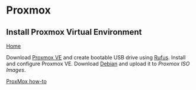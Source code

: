 # Proxmox
## Install Proxmox Virtual Environment
  
<p align="left">
  <a href="https://github.com/vdarkobar/Home_Cloud#small-home-cloud">Home</a>
</p>  
  
  
  Download <a href="https://www.proxmox.com/de/proxmox-ve">Proxmox VE</a> and create bootable USB drive using <a href="http://rufus.ie/">Rufus</a>. Install and configure Proxmox VE. Download <a href="https://www.debian.org/index.html">Debian</a> and upload it to *Proxmox ISO Images*.
  
 <p align="left">
  <a href="https://github.com/vdarkobar/How-To/blob/master/ProxMox%20VE.md">ProxMox how-to</a>
</p>  
